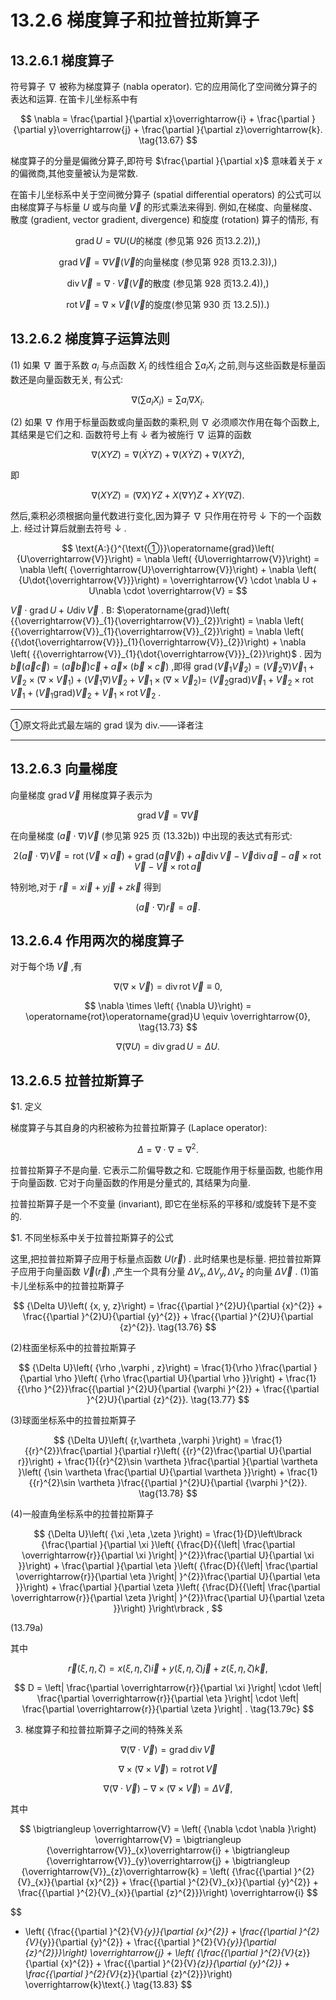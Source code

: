 # 13.2.6 梯度算子和拉普拉斯算子

## 13.2.6.1 梯度算子

符号算子 $\nabla$ 被称为梯度算子 (nabla operator). 它的应用简化了空间微分算子的表达和运算. 在笛卡儿坐标系中有

$$
\nabla  = \frac{\partial }{\partial x}\overrightarrow{i} + \frac{\partial }{\partial y}\overrightarrow{j} + \frac{\partial }{\partial z}\overrightarrow{k}. \tag{13.67}
$$

梯度算子的分量是偏微分算子,即符号 $\frac{\partial }{\partial x}$ 意味着关于 $x$ 的偏微商,其他变量被认为是常数.

在笛卡儿坐标系中关于空间微分算子 (spatial differential operators) 的公式可以由梯度算子与标量 $U$ 或与向量 $\overrightarrow{V}$ 的形式乘法来得到. 例如,在梯度、向量梯度、 散度 (gradient, vector gradient, divergence) 和旋度 (rotation) 算子的情形, 有

$$
\operatorname{grad}U = \nabla U\left( {U\text{的梯度 (参见第 926 页13.2.2)),}}\right)  \tag{13.68a}
$$

$$
\operatorname{grad}\overrightarrow{V} = \nabla \overrightarrow{V}\left( {\overrightarrow{V}\text{的向量梯度 (参见第 928 页13.2.3)),}}\right)  \tag{13.68b}
$$

$$
\operatorname{div}\overrightarrow{V} = \nabla  \cdot  \overrightarrow{V}\left( {\overrightarrow{V}\text{的散度 (参见第 928 页13.2.4)),}}\right)  \tag{13.68c}
$$

$$
\operatorname{rot}\overrightarrow{V} = \nabla  \times  \overrightarrow{V}\left( {\overrightarrow{V}\text{的旋度(参见第 930 页 13.2.5)).}}\right)  \tag{13.68d}
$$

## 13.2.6.2 梯度算子运算法则

(1) 如果 $\nabla$ 置于系数 ${a}_{i}$ 与点函数 ${X}_{i}$ 的线性组合 $\sum {a}_{i}{X}_{i}$ 之前,则与这些函数是标量函数还是向量函数无关, 有公式:

$$
\nabla \left( {\sum {a}_{i}{X}_{i}}\right)  = \sum {a}_{i}\nabla {X}_{i}. \tag{13.69}
$$

(2) 如果 $\nabla$ 作用于标量函数或向量函数的乘积,则 $\nabla$ 必须顺次作用在每个函数上,其结果是它们之和. 函数符号上有 $\downarrow$ 者为被施行 $\nabla$ 运算的函数

$$
\nabla \left( {XYZ}\right)  = \nabla \left( {\dot{X}{YZ}}\right)  + \nabla \left( {X\dot{Y}Z}\right)  + \nabla \left( {{XY}\dot{Z}}\right) ,
$$

即

$$
\nabla \left( {XYZ}\right)  = \left( {\nabla X}\right) {YZ} + X\left( {\nabla Y}\right) Z + {XY}\left( {\nabla Z}\right) . \tag{13.70}
$$

然后,乘积必须根据向量代数进行变化,因为算子 $\nabla$ 只作用在符号 $\downarrow$ 下的一个函数上. 经过计算后就删去符号 $\downarrow$ .

$$
\text{A:}{}^{\text{①}}\operatorname{grad}\left( {U\overrightarrow{V}}\right)  = \nabla \left( {U\overrightarrow{V}}\right)  = \nabla \left( {\overrightarrow{U}\overrightarrow{V}}\right)  + \nabla \left( {U\dot{\overrightarrow{V}}}\right)  = \overrightarrow{V} \cdot  \nabla U + U\nabla  \cdot  \overrightarrow{V} =
$$

$\overrightarrow{V} \cdot  \operatorname{grad}U + U\operatorname{div}\overrightarrow{V}$ . B: $\operatorname{grad}\left( {{\overrightarrow{V}}_{1}{\overrightarrow{V}}_{2}}\right)  = \nabla \left( {{\overrightarrow{V}}_{1}{\overrightarrow{V}}_{2}}\right)  = \nabla \left( {{\dot{\overrightarrow{V}}}_{1}{\overrightarrow{V}}_{2}}\right)  + \nabla \left( {{\overrightarrow{V}}_{1}{\dot{\overrightarrow{V}}}_{2}}\right)$ . 因为 $\overrightarrow{b}\left( {\overrightarrow{a}\overrightarrow{c}}\right)  = \left( {\overrightarrow{a}\overrightarrow{b}}\right) \overrightarrow{c} + \overrightarrow{a} \times$ $\left( {\overrightarrow{b} \times  \overrightarrow{c}}\right)$ ,即得 $\operatorname{grad}\left( {{\overrightarrow{V}}_{1}{\overrightarrow{V}}_{2}}\right)  = \left( {{\overrightarrow{V}}_{2}\nabla }\right) {\overrightarrow{V}}_{1} + {\overrightarrow{V}}_{2} \times  \left( {\nabla  \times  {\overrightarrow{V}}_{1}}\right)  + \left( {{\overrightarrow{V}}_{1}\nabla }\right) {\overrightarrow{V}}_{2} + {\overrightarrow{V}}_{1} \times  \left( {\nabla  \times  {\overrightarrow{V}}_{2}}\right)  =$ $\left( {{\overrightarrow{V}}_{2}\text{grad}}\right) {\overrightarrow{V}}_{1} + {\overrightarrow{V}}_{2} \times  \operatorname{rot}{\overrightarrow{V}}_{1} + \left( {{\overrightarrow{V}}_{1}\text{grad}}\right) {\overrightarrow{V}}_{2} + {\overrightarrow{V}}_{1} \times  \operatorname{rot}{\overrightarrow{V}}_{2}$ .

---

①原文将此式最左端的 grad 误为 div.——译者注

---

## 13.2.6.3 向量梯度

向量梯度 $\operatorname{grad}\overrightarrow{V}$ 用梯度算子表示为

$$
\operatorname{grad}\overrightarrow{V} = \nabla \overrightarrow{V} \tag{13.71a}
$$

在向量梯度 $\left( {\overrightarrow{a} \cdot  \nabla }\right) \overrightarrow{V}$ (参见第 925 页 (13.32b)) 中出现的表达式有形式:

$$
2\left( {\overrightarrow{a} \cdot  \nabla }\right) \overrightarrow{V} = \operatorname{rot}\left( {\overrightarrow{V} \times  \overrightarrow{a}}\right)  + \operatorname{grad}\left( {\overrightarrow{a}\overrightarrow{V}}\right)  + \overrightarrow{a}\operatorname{div}\overrightarrow{V} - \overrightarrow{V}\operatorname{div}\overrightarrow{a} - \overrightarrow{a} \times  \operatorname{rot}\overrightarrow{V} - \overrightarrow{V} \times  \operatorname{rot}\overrightarrow{a} \tag{13.71b}
$$

特别地,对于 $\overrightarrow{r} = x\overrightarrow{i} + y\overrightarrow{j} + z\overrightarrow{k}$ 得到

$$
\left( {\overrightarrow{a} \cdot  \nabla }\right) \overrightarrow{r} = \overrightarrow{a}. \tag{13.71c}
$$

## 13.2.6.4 作用两次的梯度算子

对于每个场 $\overrightarrow{V}$ ,有

$$
\nabla \left( {\nabla  \times  \overrightarrow{V}}\right)  = \operatorname{div}\operatorname{rot}\overrightarrow{V} \equiv  0, \tag{13.72}
$$

$$
\nabla  \times  \left( {\nabla U}\right)  = \operatorname{rot}\operatorname{grad}U \equiv  \overrightarrow{0}, \tag{13.73}
$$

$$
\nabla \left( {\nabla U}\right)  = \operatorname{div}\operatorname{grad}U = {\Delta U}. \tag{13.74}
$$

## 13.2.6.5 拉普拉斯算子

$1. 定义

梯度算子与其自身的内积被称为拉普拉斯算子 (Laplace operator):

$$
\Delta  = \nabla  \cdot  \nabla  = {\nabla }^{2}. \tag{13.75}
$$

拉普拉斯算子不是向量. 它表示二阶偏导数之和. 它既能作用于标量函数, 也能作用于向量函数. 它对于向量函数的作用是分量式的, 其结果为向量.

拉普拉斯算子是一个不变量 (invariant), 即它在坐标系的平移和/或旋转下是不变的.

$1. 不同坐标系中关于拉普拉斯算子的公式

这里,把拉普拉斯算子应用于标量点函数 $U\left( \overrightarrow{r}\right)$ . 此时结果也是标量. 把拉普拉斯算子应用于向量函数 $\overrightarrow{V}\left( \overrightarrow{r}\right)$ ,产生一个具有分量 $\Delta {V}_{x},\Delta {V}_{y},\Delta {V}_{z}$ 的向量 $\Delta \overrightarrow{V}$ . (1)笛卡儿坐标系中的拉普拉斯算子

$$
{\Delta U}\left( {x, y, z}\right)  = \frac{{\partial }^{2}U}{\partial {x}^{2}} + \frac{{\partial }^{2}U}{\partial {y}^{2}} + \frac{{\partial }^{2}U}{\partial {z}^{2}}. \tag{13.76}
$$

(2)柱面坐标系中的拉普拉斯算子

$$
{\Delta U}\left( {\rho ,\varphi , z}\right)  = \frac{1}{\rho }\frac{\partial }{\partial \rho }\left( {\rho \frac{\partial U}{\partial \rho }}\right)  + \frac{1}{{\rho }^{2}}\frac{{\partial }^{2}U}{\partial {\varphi }^{2}} + \frac{{\partial }^{2}U}{\partial {z}^{2}}. \tag{13.77}
$$

(3)球面坐标系中的拉普拉斯算子

$$
{\Delta U}\left( {r,\vartheta ,\varphi }\right)  = \frac{1}{{r}^{2}}\frac{\partial }{\partial r}\left( {{r}^{2}\frac{\partial U}{\partial r}}\right)  + \frac{1}{{r}^{2}\sin \vartheta }\frac{\partial }{\partial \vartheta }\left( {\sin \vartheta \frac{\partial U}{\partial \vartheta }}\right)  + \frac{1}{{r}^{2}\sin \vartheta }\frac{{\partial }^{2}U}{\partial {\varphi }^{2}}. \tag{13.78}
$$

(4)一般直角坐标系中的拉普拉斯算子

$$
{\Delta U}\left( {\xi ,\eta ,\zeta }\right)  = \frac{1}{D}\left\lbrack  {\frac{\partial }{\partial \xi }\left( {\frac{D}{{\left| \frac{\partial \overrightarrow{r}}{\partial \xi }\right| }^{2}}\frac{\partial U}{\partial \xi }}\right)  + \frac{\partial }{\partial \eta }\left( {\frac{D}{{\left| \frac{\partial \overrightarrow{r}}{\partial \eta }\right| }^{2}}\frac{\partial U}{\partial \eta }}\right)  + \frac{\partial }{\partial \zeta }\left( {\frac{D}{{\left| \frac{\partial \overrightarrow{r}}{\partial \zeta }\right| }^{2}}\frac{\partial U}{\partial \zeta }}\right) }\right\rbrack  ,
$$

(13.79a)

其中

$$
\overrightarrow{r}\left( {\xi ,\eta ,\zeta }\right)  = x\left( {\xi ,\eta ,\zeta }\right) \overrightarrow{i} + y\left( {\xi ,\eta ,\zeta }\right) \overrightarrow{j} + z\left( {\xi ,\eta ,\zeta }\right) \overrightarrow{k}, \tag{13.79b}
$$

$$
D = \left| \frac{\partial \overrightarrow{r}}{\partial \xi }\right|  \cdot  \left| \frac{\partial \overrightarrow{r}}{\partial \eta }\right|  \cdot  \left| \frac{\partial \overrightarrow{r}}{\partial \zeta }\right| . \tag{13.79c}
$$

3. 梯度算子和拉普拉斯算子之间的特殊关系

$$
\nabla \left( {\nabla  \cdot  \overrightarrow{V}}\right)  = \operatorname{grad}\operatorname{div}\overrightarrow{V} \tag{13.80}
$$

$$
\nabla  \times  \left( {\nabla  \times  \overrightarrow{V}}\right)  = \operatorname{rot}\operatorname{rot}\overrightarrow{V} \tag{13.81}
$$

$$
\nabla \left( {\nabla  \cdot  \overrightarrow{V}}\right)  - \nabla  \times  \left( {\nabla  \times  \overrightarrow{V}}\right)  = \Delta \overrightarrow{V}, \tag{13.82}
$$

其中

$$
\bigtriangleup \overrightarrow{V} = \left( {\nabla  \cdot  \nabla }\right) \overrightarrow{V} = \bigtriangleup {\overrightarrow{V}}_{x}\overrightarrow{i} + \bigtriangleup {\overrightarrow{V}}_{y}\overrightarrow{j} + \bigtriangleup {\overrightarrow{V}}_{z}\overrightarrow{k} = \left( {\frac{{\partial }^{2}{V}_{x}}{\partial {x}^{2}} + \frac{{\partial }^{2}{V}_{x}}{\partial {y}^{2}} + \frac{{\partial }^{2}{V}_{x}}{\partial {z}^{2}}}\right) \overrightarrow{i}
$$

$$
+ \left( {\frac{{\partial }^{2}{V}_{y}}{\partial {x}^{2}} + \frac{{\partial }^{2}{V}_{y}}{\partial {y}^{2}} + \frac{{\partial }^{2}{V}_{y}}{\partial {z}^{2}}}\right) \overrightarrow{j} + \left( {\frac{{\partial }^{2}{V}_{z}}{\partial {x}^{2}} + \frac{{\partial }^{2}{V}_{z}}{\partial {y}^{2}} + \frac{{\partial }^{2}{V}_{z}}{\partial {z}^{2}}}\right) \overrightarrow{k}\text{.} \tag{13.83}
$$
